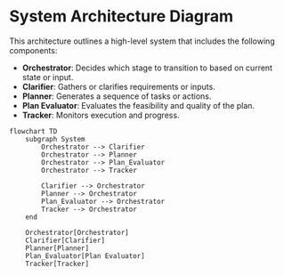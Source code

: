 # System Architecture Diagram

This architecture outlines a high-level system that includes the following components:
- **Orchestrator**: Decides which stage to transition to based on current state or input.
- **Clarifier**: Gathers or clarifies requirements or inputs.
- **Planner**: Generates a sequence of tasks or actions.
- **Plan Evaluator**: Evaluates the feasibility and quality of the plan.
- **Tracker**: Monitors execution and progress.

```mermaid
flowchart TD
    subgraph System
        Orchestrator --> Clarifier
        Orchestrator --> Planner
        Orchestrator --> Plan_Evaluator
        Orchestrator --> Tracker

        Clarifier --> Orchestrator
        Planner --> Orchestrator
        Plan_Evaluator --> Orchestrator
        Tracker --> Orchestrator
    end

    Orchestrator[Orchestrator]
    Clarifier[Clarifier]
    Planner[Planner]
    Plan_Evaluator[Plan Evaluator]
    Tracker[Tracker]
```

